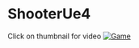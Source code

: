 # ShooterUe4

Click on thumbnail for video
[![Game](https://cdn.discordapp.com/attachments/880110849249927233/1117913785806618654/image.png)](https://youtu.be/dLAMJYCawxQ)
